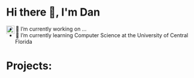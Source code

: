 <h1>Hi there 👋, I'm Dan  </h1>


[<img align="left" alt="danmigus | LinkedIn" width="22px" src="https://cdn.jsdelivr.net/npm/simple-icons@v3/icons/linkedin.svg" />][linkedin] 

[linkedin]: https://www.linkedin.com/in/daniel-feng/ 

- 🔭 I’m currently working on ...
- 🌱 I’m currently learning Computer Science at the University of Central Florida

<h1>Projects:</h1>
